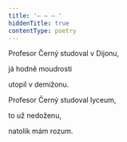 ```yaml
---
title: '– – – '
hiddenTitle: true
contentType: poetry
---
```


Profesor Černý studoval v Dijonu,

já hodně moudrosti

utopil v demižonu.

Profesor Černý studoval lyceum,

to už nedoženu,

natolik mám rozum.
